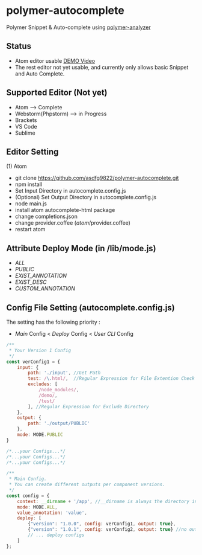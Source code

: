 # polymer-autocomplete
Polymer Snippet & Auto-complete using [polymer-analyzer](https://github.com/Polymer/polymer-analyzer)

## Status
- Atom editor usable [DEMO Video](https://youtu.be/e4ij8Fg51hM)
- The rest editor not yet usable, and currently only allows basic Snippet and Auto Complete.

## Supported Editor (Not yet)
- Atom --> Complete
- Webstorm(Phpstorm) --> in Progress
- Brackets
- VS Code
- Sublime

## Editor Setting
(1) Atom
 - git clone https://github.com/asdfg9822/polymer-autocomplete.git
 - npm install
 - Set Input Directory in autocomplete.config.js
 - (Optional) Set Output Directory in autocomplete.config.js
 - node main.js
 - install atom autocomplete-html package
 - change completions.json
 - change provider.coffee (_atom_/provider.coffee)
 - restart atom
 
## Attribute Deploy Mode (in /lib/mode.js)
- *ALL*
- *PUBLIC*
- *EXIST_ANNOTATION*
- *EXIST_DESC*
- *CUSTOM_ANNOTATION*

## Config File Setting (autocomplete.config.js)
The setting has the following priority :
- *Main* Config < *Deploy* Config < *User CLI* Config
```javascript
/**
 * Your Version 1 Config
 */
const verConfig1 = {
    input: {
        path: './input', //Get Path
        test: /\.html/,  //Regular Expression for File Extention Check
        excludes: [
            /node_modules/,
            /demo/,
            /test/
        ], //Regular Expression for Exclude Directory
    },
    output: {
        path: './output/PUBLIC'
    },
    mode: MODE.PUBLIC
}

/*...your Configs...*/
/*...your Configs...*/
/*...your Configs...*/

/**
 * Main Config.
 * You can create different outputs per component versions.
 */
const config = {
    context: __dirname + '/app', //__dirname is always the directory in which the currently executing script resides
    mode: MODE.ALL,
    value_annotation: 'value',
    deploy: [
        {"version": "1.0.0", config: verConfig1, output: true},
        {"version": "1.0.1", config: verConfig2, output: true} //no output
        // ... deploy configs
    ]
};
```

